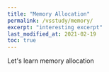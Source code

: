 ```yaml
---
title: "Memory Allocation"
permalink: /vsstudy/memory/
excerpt: "interesting excerpt"
last_modified_at: 2021-02-19
toc: true
---
```


Let's learn memory allocation